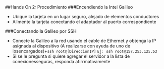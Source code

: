 ##Hands On 2: Procedimiento
###Encendiendo la Intel Galileo

+ Ubique la tarjeta en un lugar seguro, alejado de elementos conductores
+ Alimente la tarjeta conectando el adaptador al puerto correspondiente


###Conectando la Galileo por SSH

+ Conecte la Galileo a la red usando el cable de Ethernet y obtenga la IP asignada al dispositivo (A realizarse con ayuda de uno de losencargados)+```ssh root@[DireccionIP]``` ```Ej: ssh root@157.253.125.53```
+ Si se le pregunta si quiere agregar el servidor a la lista de conexionesseguras, responda afirrmativamente
